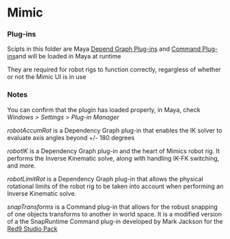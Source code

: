 # Mimic

### Plug-ins

Scipts in this folder are Maya [Depend Graph Plug-ins](https://help.autodesk.com/view/MAYAUL/2017/ENU/?guid=__files_GUID_A9070270_9B5D_4511_8012_BC948149884D_htm) and [Command Plug-ins](https://help.autodesk.com/view/MAYAUL/2017/ENU/?guid=__files_GUID_A9FA6DEF_4E48_45A7_AC65_A69E8A55F62D_htm)and will be loaded in Maya at runtime

They are required for robot rigs to function correctly, regargless of whether or not the Mimic UI is in use


### Notes

You can confirm that the plugin has loaded properly, in Maya, check *Windows > Settings > Plug-in Manager*

*robotAccumRot* is a Dependency Graph plug-in that enables the IK solver to evaluate axis angles beyond +/- 180 degrees

*robotIK* is a Dependency Graph plug-in and the heart of Mimics robot rig. It performs the Inverse Kinematic solve, along with handling IK-FK switching, and more.

*robotLimitRot* is a Dependency Graph plug-in that allows the physical rotational limits of the robot rig to be taken into account when performing an Inverse Kinematic solve.

*snapTransforms* is a Command plug-in that allows for the robust snapping of one objects transforms to another in world space. It is a modified version of a the SnapRuntime Command plug-in developed by Mark Jackson for the [Red9 Studio Pack](https://www.highend3d.com/maya/script/red9-studio-pack-for-maya)